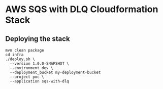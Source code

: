 # AWS SQS with DLQ Cloudformation Stack

## Deploying the stack
```
mvn clean package
cd infra
./deploy.sh \
  --version 1.0.0-SNAPSHOT \
  --environment dev \
  --deployment_bucket my-deployment-bucket
  --project poc \
  --application sqs-with-dlq
```